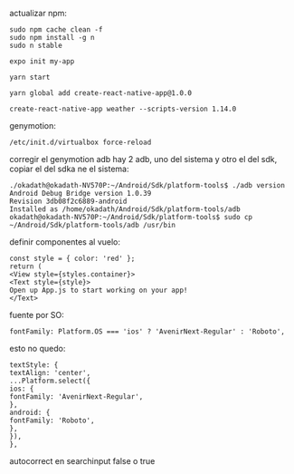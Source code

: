 
actualizar npm:

	sudo npm cache clean -f
	sudo npm install -g n
	sudo n stable

	expo init my-app

	yarn start

	yarn global add create-react-native-app@1.0.0

	create-react-native-app weather --scripts-version 1.14.0

genymotion:

	/etc/init.d/virtualbox force-reload

corregir el genymotion adb
hay 2 adb, uno del sistema y otro el del sdk, copiar el del sdka ne el sistema:

	./okadath@okadath-NV570P:~/Android/Sdk/platform-tools$ ./adb version
	Android Debug Bridge version 1.0.39
	Revision 3db08f2c6889-android
	Installed as /home/okadath/Android/Sdk/platform-tools/adb
	okadath@okadath-NV570P:~/Android/Sdk/platform-tools$ sudo cp ~/Android/Sdk/platform-tools/adb /usr/bin


definir componentes al vuelo:

	const style = { color: 'red' };
	return (
	<View style={styles.container}>
	<Text style={style}>
	Open up App.js to start working on your app!
	</Text>

fuente por SO:

	fontFamily: Platform.OS === 'ios' ? 'AvenirNext-Regular' : 'Roboto',

esto no quedo:

	textStyle: {
	textAlign: 'center',
	...Platform.select({
	ios: {
	fontFamily: 'AvenirNext-Regular',
	},
	android: {
	fontFamily: 'Roboto',
	},
	}),
	},

autocorrect en searchinput false o true






















